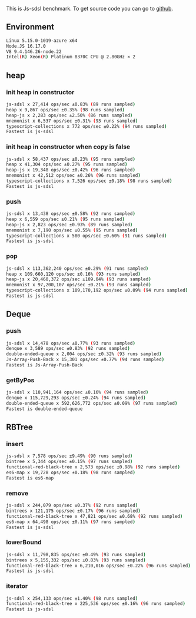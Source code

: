 This is Js-sdsl benchmark. To get source code you can go to [github](https://github.com/js-sdsl/benchmark).

## Environment

```bash
Linux 5.15.0-1019-azure x64
Node.JS 16.17.0
V8 9.4.146.26-node.22
Intel(R) Xeon(R) Platinum 8370C CPU @ 2.80GHz × 2
```

## heap

### init heap in constructor

```bash
js-sdsl x 27,414 ops/sec ±0.83% (89 runs sampled)
heap x 9,867 ops/sec ±0.35% (98 runs sampled)
heap-js x 2,283 ops/sec ±2.50% (86 runs sampled)
mnemonist x 6,537 ops/sec ±0.31% (93 runs sampled)
typescript-collections x 772 ops/sec ±0.22% (94 runs sampled)
Fastest is js-sdsl
```

### init heap in constructor when copy is false

```bash
js-sdsl x 58,437 ops/sec ±0.23% (95 runs sampled)
heap x 41,304 ops/sec ±0.27% (95 runs sampled)
heap-js x 19,348 ops/sec ±0.42% (96 runs sampled)
mnemonist x 42,512 ops/sec ±0.26% (96 runs sampled)
typescript-collections x 7,526 ops/sec ±0.18% (98 runs sampled)
Fastest is js-sdsl
```

### push

```bash
js-sdsl x 13,438 ops/sec ±0.58% (92 runs sampled)
heap x 6,559 ops/sec ±0.21% (95 runs sampled)
heap-js x 2,823 ops/sec ±0.93% (89 runs sampled)
mnemonist x 7,190 ops/sec ±0.55% (95 runs sampled)
typescript-collections x 580 ops/sec ±0.60% (91 runs sampled)
Fastest is js-sdsl
```

### pop

```bash
js-sdsl x 113,362,240 ops/sec ±0.29% (91 runs sampled)
heap x 109,660,120 ops/sec ±0.16% (93 runs sampled)
heap-js x 20,460,372 ops/sec ±109.04% (93 runs sampled)
mnemonist x 97,200,107 ops/sec ±0.21% (93 runs sampled)
typescript-collections x 109,170,192 ops/sec ±0.09% (94 runs sampled)
Fastest is js-sdsl
```

## Deque

### push

```bash
js-sdsl x 14,478 ops/sec ±0.77% (93 runs sampled)
denque x 3,589 ops/sec ±0.83% (92 runs sampled)
double-ended-queue x 2,004 ops/sec ±0.32% (93 runs sampled)
Js-Array-Push-Back x 15,301 ops/sec ±0.77% (94 runs sampled)
Fastest is Js-Array-Push-Back
```

### getByPos

```bash
js-sdsl x 110,941,164 ops/sec ±0.16% (94 runs sampled)
denque x 115,729,293 ops/sec ±0.24% (94 runs sampled)
double-ended-queue x 592,626,772 ops/sec ±0.09% (97 runs sampled)
Fastest is double-ended-queue
```

## RBTree

### insert

```bash
js-sdsl x 7,578 ops/sec ±9.49% (90 runs sampled)
bintree x 5,344 ops/sec ±0.15% (97 runs sampled)
functional-red-black-tree x 2,573 ops/sec ±0.98% (92 runs sampled)
es6-map x 19,728 ops/sec ±0.18% (98 runs sampled)
Fastest is es6-map
```

### remove

```bash
js-sdsl x 244,079 ops/sec ±0.37% (92 runs sampled)
bintrees x 121,175 ops/sec ±0.17% (96 runs sampled)
functional-red-black-tree x 47,821 ops/sec ±0.68% (92 runs sampled)
es6-map x 64,498 ops/sec ±0.11% (97 runs sampled)
Fastest is js-sdsl
```

### lowerBound

```bash
js-sdsl x 11,798,835 ops/sec ±0.49% (93 runs sampled)
bintrees x 5,155,332 ops/sec ±0.83% (93 runs sampled)
functional-red-black-tree x 6,210,016 ops/sec ±0.22% (96 runs sampled)
Fastest is js-sdsl
```

### iterator

```bash
js-sdsl x 254,133 ops/sec ±1.40% (98 runs sampled)
functional-red-black-tree x 225,536 ops/sec ±0.16% (96 runs sampled)
Fastest is js-sdsl
```
